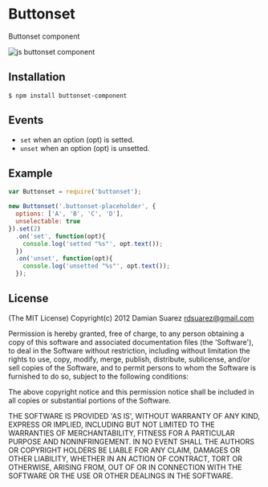
# Buttonset

  Buttonset component

  ![js buttonset
  component](http://f.cl.ly/items/2a3a0j3H2p3v1Q0Q2w08/Screen%20Shot%202012-09-18%20at%208.52.24%20PM.png)

## Installation

```
$ npm install buttonset-component
```

## Events

  - `set` when an option (opt) is setted.
  - `unset` when an option (opt) is unsetted.

## Example

```js
var Buttonset = require('buttonset');

new Buttonset('.buttonset-placeholder', {
  options: ['A', 'B', 'C', 'D'],
  unselectable: true
}).set(2)
  .on('set', function(opt){
    console.log('setted "%s"', opt.text());
  })
  .on('unset', function(opt){
    console.log('unsetted "%s"', opt.text());
  });
```

## License

(The MIT License)
Copyright(c) 2012 Damian Suarez <rdsuarez@gmail.com>

Permission is hereby granted, free of charge, to any person obtaining
a copy of this software and associated documentation files (the
'Software'), to deal in the Software without restriction, including
without limitation the rights to use, copy, modify, merge, publish,
distribute, sublicense, and/or sell copies of the Software, and to
permit persons to whom the Software is furnished to do so, subject to
the following conditions:

The above copyright notice and this permission notice shall be
included in all copies or substantial portions of the Software.

THE SOFTWARE IS PROVIDED 'AS IS', WITHOUT WARRANTY OF ANY KIND,
EXPRESS OR IMPLIED, INCLUDING BUT NOT LIMITED TO THE WARRANTIES OF
MERCHANTABILITY, FITNESS FOR A PARTICULAR PURPOSE AND NONINFRINGEMENT.
IN NO EVENT SHALL THE AUTHORS OR COPYRIGHT HOLDERS BE LIABLE FOR ANY
CLAIM, DAMAGES OR OTHER LIABILITY, WHETHER IN AN ACTION OF CONTRACT,
TORT OR OTHERWISE, ARISING FROM, OUT OF OR IN CONNECTION WITH THE
SOFTWARE OR THE USE OR OTHER DEALINGS IN THE SOFTWARE.
